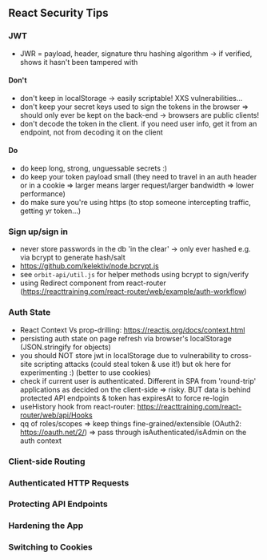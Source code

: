 ## React Security Tips

### JWT

- JWR = payload, header, signature thru hashing algorithm -> if verified, shows it hasn't been tampered with

#### Don't

- don't keep in localStorage -> easily scriptable! XXS vulnerabilities...
- don't keep your secret keys used to sign the tokens in the browser => should only ever be kept on the back-end -> browsers are public clients!
- don't decode the token in the client. if you need user info, get it from an endpoint, not from decoding it on the client

#### Do

- do keep long, strong, unguessable secrets :)
- do keep your token payload small (they need to travel in an auth header or in a cookie => larger means larger request/larger bandwidth => lower performance)
- do make sure you're using https (to stop someone intercepting traffic, getting yr token...)

### Sign up/sign in

- never store passwords in the db 'in the clear' -> only ever hashed e.g. via bcrypt to generate hash/salt
- https://github.com/kelektiv/node.bcrypt.js
- see `orbit-api/util.js` for helper methods using bcrypt to sign/verify
- using Redirect component from react-router (https://reacttraining.com/react-router/web/example/auth-workflow)

### Auth State

- React Context Vs prop-drilling: https://reactjs.org/docs/context.html
- persisting auth state on page refresh via browser's localStorage (JSON.stringify for objects)
- you should NOT store jwt in localStorage due to vulnerability to cross-site scripting attacks (could steal token & use it!) but ok here for experimenting :) (better to use cookies)
- check if current user is authenticated. Different in SPA from 'round-trip' applications as decided on the client-side => risky. BUT data is behind protected API endpoints & token has expiresAt to force re-login
- useHistory hook from react-router: https://reacttraining.com/react-router/web/api/Hooks
- qq of roles/scopes => keep things fine-grained/extensible (OAuth2: https://oauth.net/2/) => pass through isAuthenticated/isAdmin on the auth context

### Client-side Routing

### Authenticated HTTP Requests

### Protecting API Endpoints

### Hardening the App

### Switching to Cookies
